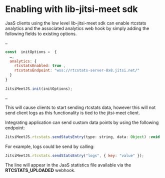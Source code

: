 # Enabling with lib-jitsi-meet sdk

JaaS clients using the low level lib-jitsi-meet sdk can enable rtcstats analytics and the associated analytics web hook by simply adding the following fields to existing options.

```javascript
…

const  initOptions =  {  
  …,  
  analytics: {  
    rtcstatsEnabled: true ,  
    rtcstatsEndpoint: "wss://rtcstats-server-8x8.jitsi.net/"  
  }  
}

JitsiMeetJS.init(initOptions);

…

```

  

This will cause clients to start sending rtcstats data, however this will not send client logs as this functionality is tied to the jitsi-meet client.  

Integrating application can send custom data points by using the following endpoint: 

```javascript
JitsiMeetJS.rtcstats.sendStatsEntry(type: string, data: Object) :void

```

For example, logs could be send by calling:

```javascript
JitsiMeetJS.rtcstats.sendStatsEntry("logs", { key: "value" });

```

The line will appear in the JaaS statistics file available via the **RTCSTATS_UPLOADED** webhook.
